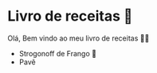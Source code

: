 # Livro de receitas :book:

Olá, Bem vindo ao meu livro de receitas :man_cook:

- Strogonoff de Frango :chicken:
- Pavê